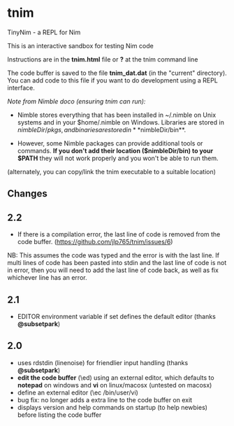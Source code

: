 # tnim
TinyNim - a REPL for Nim 

This is an interactive sandbox for testing Nim code

Instructions are in the **tnim.html** file or **\?** at the tnim command line

The code buffer is saved to the file **tnim_dat.dat** (in the "current" directory).  You can add code to this file if you want to do development using a REPL interface.

*Note from Nimble doco (ensuring tnim can run):* 

* Nimble stores everything that has been installed in ~/.nimble on Unix systems and in your $home/.nimble on Windows. Libraries are stored in $nimbleDir/pkgs, and binaries are stored in **$nimbleDir/bin**. 

* However, some Nimble packages can provide additional tools or commands. **If you don't add their location ($nimbleDir/bin) to your $PATH** they will not work properly and you won't be able to run them.

(alternately, you can copy/link the tnim executable to a suitable location)

## Changes
2.2
---

* If there is a compilation error, the last line of code is removed from the code buffer.  (https://github.com/jlp765/tnim/issues/6)

NB: This assumes the code was typed and the error is with the last line.  If multi lines of code has been pasted into stdin and the last line of code is not in error, 
then you will need to add the last line of code back, as well as fix whichever line has an error.

2.1
---

* EDITOR environment variable if set defines the default editor (thanks **@subsetpark**)

2.0
---

* uses rdstdin (linenoise) for friendlier input handling (thanks **@subsetpark**)
* **edit the code buffer** (\ed) using an external editor, which defaults to **notepad** on windows and **vi** on linux/macosx (untested on macosx)
* define an external editor (\ec /bin/user/vi)
* bug fix: no longer adds a extra line to the code buffer on exit
* displays version and help commands on startup (to help newbies) before listing the code buffer
